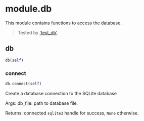 # module.db

This module contains functions to access the database.

> Tested by ['test_db'](test_db.md).


## db
```python
db(self)
```

### connect
```python
db.connect(self)
```
Create a database connection to the SQLite database

Args:
    db_file: path to database file.

Returns:
    connected `sqlite3` handle for success, `None` otherwise.

